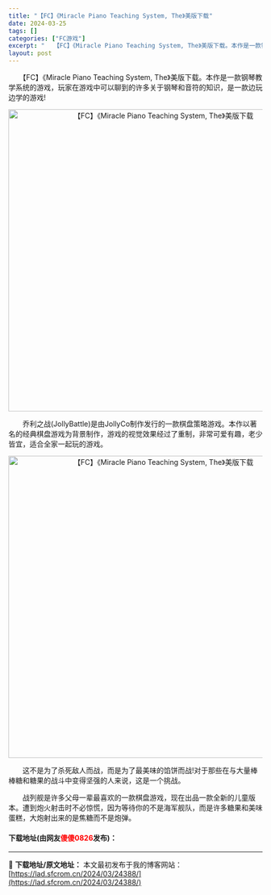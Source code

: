 ```yaml
---
title: "【FC】《Miracle Piano Teaching System, The》美版下载"
date: 2024-03-25
tags: []
categories: ["FC游戏"]
excerpt: "　　【FC】《Miracle Piano Teaching System, The》美版下载。本作是一款钢琴教学系统的游戏，玩家在游戏中可以聊到的许多关于钢琴和音符的知识，是一款边玩边学的游戏! 　　乔利之战(JollyBattle)是由JollyCo制作发行的一款棋盘策略游戏。本作以著名的经典棋盘&hellip;"
layout: post
---
```


 <p>　　【FC】《Miracle Piano Teaching System, The》美版下载。本作是一款钢琴教学系统的游戏，玩家在游戏中可以聊到的许多关于钢琴和音符的知识，是一款边玩边学的游戏!</p> <p align="center"><img align="" border="0" src="https://lad.sfcrom.cn/wp-content/uploads/2024/03/20240325_660196b71f4d3.png" width="599" alt="【FC】《Miracle Piano Teaching System, The》美版下载" /></p> <p>　　乔利之战(JollyBattle)是由JollyCo制作发行的一款棋盘策略游戏。本作以著名的经典棋盘游戏为背景制作，游戏的视觉效果经过了重制，非常可爱有趣，老少皆宜，适合全家一起玩的游戏。</p> <p align="center"><img align="" border="0" src="https://lad.sfcrom.cn/wp-content/uploads/2024/03/20240325_660196b89e855.png" width="599" alt="【FC】《Miracle Piano Teaching System, The》美版下载" /></p> <p>　　这不是为了杀死敌人而战，而是为了最美味的馅饼而战!对于那些在与大量棒棒糖和糖果的战斗中变得坚强的人来说，这是一个挑战。</p> <p>　　战列舰是许多父母一辈最喜欢的一款棋盘游戏，现在出品一款全新的儿童版本。遭到炮火射击时不必惊慌，因为等待你的不是海军舰队，而是许多糖果和美味蛋糕，大炮射出来的是焦糖而不是炮弹。</p> <p><h4>下载地址(由网友<font color="red">傻傻0826</font>发布)：</h4></p> 

---
📖 **下载地址/原文地址：** 本文最初发布于我的博客网站：[https://lad.sfcrom.cn/2024/03/24388/](https://lad.sfcrom.cn/2024/03/24388/)
